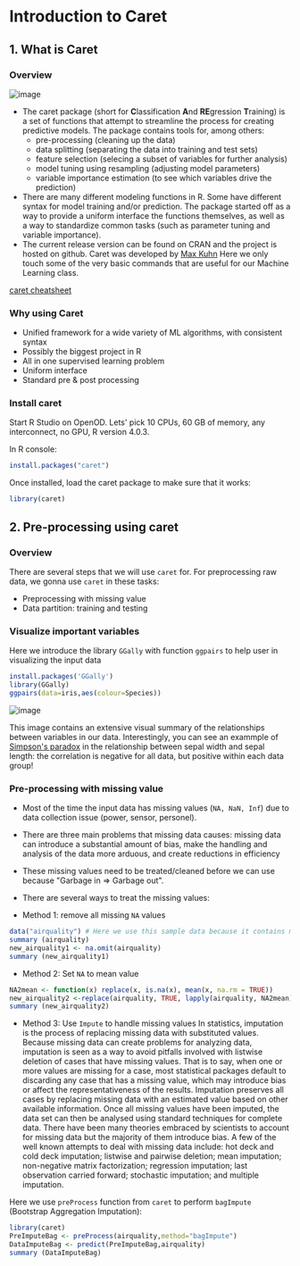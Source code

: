 # Introduction to Caret

## 1. What is Caret

### Overview


![image](https://user-images.githubusercontent.com/43855029/114192772-de704b00-991b-11eb-977e-d6706d4aca33.png)

- The caret package (short for **C**lassification **A**nd **RE**gression **T**raining) is a set of functions that attempt to streamline the process for creating predictive models. The package contains tools for, among others:
  - pre-processing (cleaning up the data)
  - data splitting (separating the data into training and test sets)
  - feature selection (selecing a subset of variables for further analysis)
  - model tuning using resampling (adjusting model parameters)
  - variable importance estimation (to see which variables drive the prediction)
- There are many different modeling functions in R. Some have different syntax 
for model training and/or prediction. The package started off as a way to provide 
a uniform interface the functions themselves, as well as a way to standardize common 
tasks (such as parameter tuning and variable importance).
- The current release version can be found on CRAN and the project is 
hosted on github. Caret was developed by [Max Kuhn](https://topepo.github.io/caret/index.html)
Here we only touch some of the very basic commands that are useful for our Machine Learning class.

[caret cheatsheet](https://www.analyticsvidhya.com/infographics/Caret-Package-Infographic.pdf)


### Why using Caret

- Unified framework for a wide variety of ML algorithms, with consistent syntax
- Possibly the biggest project in R
- All in one supervised learning problem
- Uniform interface
- Standard pre & post processing



### Install caret


Start R Studio on OpenOD. Lets' pick 10 CPUs, 60 GB of memory, any interconnect, no GPU, R version 4.0.3.

In R console:

~~~r
install.packages("caret")
~~~

Once installed, load the caret package to make sure that it works:

~~~r
library(caret)
~~~


## 2. Pre-processing using caret

### Overview


There are several steps that we will use `caret` for. For preprocessing raw data, we gonna use `caret` in these tasks:
- Preprocessing with missing value
- Data partition: training and testing


### Visualize important variables


Here we introduce the library `GGally`  with function `ggpairs` to help user in visualizing the input data

~~~r
install.packages('GGally')
library(GGally)
ggpairs(data=iris,aes(colour=Species))
~~~

![image](https://user-images.githubusercontent.com/43855029/114196055-01e8c500-991f-11eb-8eaf-816f25e6c534.png)

This image contains an extensive visual summary of the relationships between variables 
in our data. Interestingly, you can see an exammple of 
[Simpson's paradox](https://en.wikipedia.org/wiki/Simpson%27s_paradox) in the relationship 
between sepal width and sepal length: the correlation is negative for all data, but positive within each data group!




### Pre-processing with missing value


- Most of the time the input data has missing values (`NA, NaN, Inf`) due to data collection issue (power, sensor, personel). 
- There are three main problems that missing data causes: missing data can introduce a substantial amount of bias, make the handling and analysis of the data more arduous, and create reductions in efficiency
- These missing values need to be treated/cleaned before we can use because "Garbage in => Garbage out".
- There are several ways to treat the missing values:

- Method 1: remove all missing `NA` values

~~~r
data("airquality") # Here we use this sample data because it contains missing value
summary (airquality)
new_airquality1 <- na.omit(airquality)
summary (new_airquality1)
~~~

- Method 2: Set `NA` to mean value 

~~~r
NA2mean <- function(x) replace(x, is.na(x), mean(x, na.rm = TRUE))
new_airquality2 <-replace(airquality, TRUE, lapply(airquality, NA2mean))
summary (new_airquality2)
~~~

- Method 3: Use `Impute` to handle missing values
In statistics, imputation is the process of replacing missing data with substituted values. Because missing data can create problems for analyzing data, imputation is seen as a way to avoid pitfalls involved with listwise deletion of cases that have missing values. That is to say, when one or more values are missing for a case, most statistical packages default to discarding any case that has a missing value, which may introduce bias or affect the representativeness of the results. Imputation preserves all cases by replacing missing data with an estimated value based on other available information. Once all missing values have been imputed, the data set can then be analysed using standard techniques for complete data. There have been many theories embraced by scientists to account for missing data but the majority of them introduce bias. A few of the well known attempts to deal with missing data include: hot deck and cold deck imputation; listwise and pairwise deletion; mean imputation; non-negative matrix factorization; regression imputation; last observation carried forward; stochastic imputation; and multiple imputation.

Here we use `preProcess` function from `caret` to perform `bagImpute` (Bootstrap Aggregation Imputation):

~~~r
library(caret)
PreImputeBag <- preProcess(airquality,method="bagImpute")
DataImputeBag <- predict(PreImputeBag,airquality)
summary (DataImputeBag)
~~~

<!--
- In addition to `bagImpute`, we also can use `knnImpute` (K-Nearest Neighbour Imputation)
`knnImpute` can also be used to impute missing value, however, it standardizes the 
data after Imputing:

~~~r
MData <- airquality[,-c(1,5,6)]
PreImputeKNN <- preProcess(MData,method="knnImpute",k=5)
DataImputeKNN <- predict(PreImputeKNN,MData)

#Convert back to original scale
RescaleDataM <- t(t(DataImputeKNN)*PreImputeKNN$std+PreImputeKNN$mean)
~~~

**Note** 
`bagImpute` is more powerful and computational cost than `knnImpute`

-->

